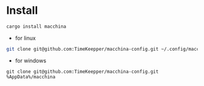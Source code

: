 # Install 
```bash
cargo install macchina
```

- for linux
```bash
git clone git@github.com:TimeKeepper/macchina-config.git ~/.config/macchina
```

- for windows
```pwsh
git clone git@github.com:TimeKeepper/macchina-config.git %AppData%/macchina
```

